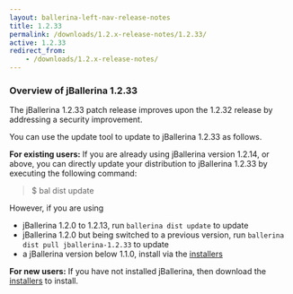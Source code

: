 ```yaml
---
layout: ballerina-left-nav-release-notes
title: 1.2.33
permalink: /downloads/1.2.x-release-notes/1.2.33/
active: 1.2.33
redirect_from:
    - /downloads/1.2.x-release-notes/
---
```


### Overview of jBallerina 1.2.33

The jBallerina 1.2.33 patch release improves upon the 1.2.32 release by addressing a security improvement.

You can use the update tool to update to jBallerina 1.2.33 as follows.

**For existing users:**
If you are already using jBallerina version 1.2.14, or above, you can directly update your distribution to jBallerina 1.2.33 by executing the following command:

> $ bal dist update

However, if you are using

- jBallerina 1.2.0 to 1.2.13, run `ballerina dist update` to update
- jBallerina 1.2.0 but being switched to a previous version, run `ballerina dist pull jballerina-1.2.33` to update
- a jBallerina version below 1.1.0, install via the [installers](https://ballerina.io/downloads/)

**For new users:**
If you have not installed jBallerina, then download the [installers](https://ballerina.io/downloads/) to install.

<style>.cGitButtonContainer, .cBallerinaTocContainer {display:none;}</style>

